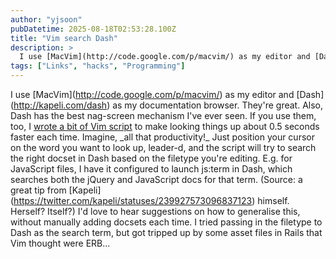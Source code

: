 ```yaml
---
author: "yjsoon"
pubDatetime: 2025-08-18T02:53:28.100Z
title: "Vim search Dash"
description: >
  I use [MacVim](http://code.google.com/p/macvim/) as my editor and [Dash](http://kapeli.com/dash) as my documentation browser. They're great. Also, Das...
tags: ["Links", "hacks", "Programming"]
---
```






I use \[MacVim\](http://code.google.com/p/macvim/) as my editor and \[Dash\](http://kapeli.com/dash) as my documentation browser. They're great. Also, Dash has the best nag-screen mechanism I've ever seen. If you use them, too, I [wrote a bit of Vim script](https://gist.github.com/3485271) to make looking things up about 0.5 seconds faster each time. Imagine, \_all that productivity!\_ Just position your cursor on the word you want to look up, leader-d, and the script will try to search the right docset in Dash based on the filetype you're editing. E.g. for JavaScript files, I have it configured to launch js:term in Dash, which searches both the jQuery and JavaScript docs for that term. (Source: a great tip from \[Kapeli\](https://twitter.com/kapeli/statuses/239927573096837123) himself. Herself? Itself?) I'd love to hear suggestions on how to generalise this, without manually adding docsets each time. I tried passing in the filetype to Dash as the search term, but got tripped up by some asset files in Rails that Vim thought were ERB...